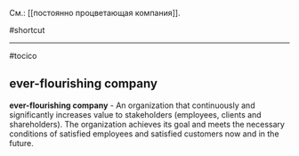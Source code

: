 См.: [[постоянно процветающая компания]].

#shortcut




<hr/>

#tocico

## ever-flourishing company

<b>ever-flourishing company</b> - An organization that continuously and significantly increases value to stakeholders (employees, clients and shareholders).  The organization achieves its goal and meets the necessary conditions of satisfied employees and satisfied customers now and in the future.



